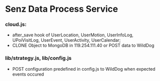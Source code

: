 # Senz Data Process Service

### cloud.js:
- after_save hook of UserLocation, UserMotion, UserInfoLog, UPoiVisitLog, UserEvent, UserActivity, UserCalendar;
- CLONE Object to MongoDB in 119.254.111.40 or POST data to WildDog

### lib/strategy.js, lib/config.js
- POST configuration predefined in config.js to WildDog when expected events occured
    
